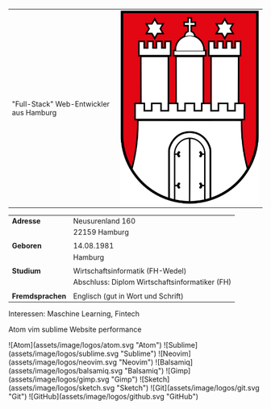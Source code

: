 
|||
|---|---|
|"Full-Stack" Web-Entwickler aus Hamburg|![Hamburg](assets/image/logos/hamburg.svg "Hamburg")|

|||
|---|---|
|__Adresse__|Neusurenland 160|
||22159 Hamburg|
|||
|__Geboren__|14.08.1981|
||Hamburg|
|||
|__Studium__|Wirtschaftsinformatik (FH-Wedel)|
||Abschluss: Diplom Wirtschaftsinformatiker (FH)|
|||
|__Fremdsprachen__|Englisch (gut in Wort und Schrift)|


Interessen: Maschine Learning, Fintech



Atom vim sublime
Website performance



<p class="image-line">
![Atom](assets/image/logos/atom.svg "Atom")
![Sublime](assets/image/logos/sublime.svg "Sublime")
![Neovim](assets/image/logos/neovim.svg "Neovim")
![Balsamiq](assets/image/logos/balsamiq.svg "Balsamiq")
![Gimp](assets/image/logos/gimp.svg "Gimp")
![Sketch](assets/image/logos/sketch.svg "Sketch")
![Git](assets/image/logos/git.svg "Git")
![GitHub](assets/image/logos/github.svg "GitHub")
</p>